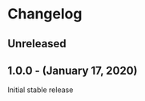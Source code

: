 Changelog
=========

Unreleased
------------------

1.0.0 - (January 17, 2020)
------------------
Initial stable release
